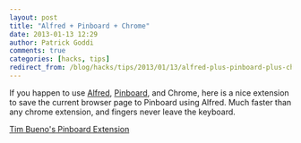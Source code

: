 ```yaml
---
layout: post
title: "Alfred + Pinboard + Chrome"
date: 2013-01-13 12:29
author: Patrick Goddi
comments: true
categories: [hacks, tips]
redirect_from: /blog/hacks/tips/2013/01/13/alfred-plus-pinboard-plus-chrome
---
```

If you happen to use [Alfred](http://www.alfredapp.com/), [Pinboard](http://pinboard.in), and Chrome, here is a nice extension to save the current browser page to Pinboard using Alfred. Much faster than any chrome extension, and fingers never leave the keyboard.

[Tim Bueno's Pinboard Extension](http://www.timbueno.com/2012/06/27/pinboard-plus-alfred)